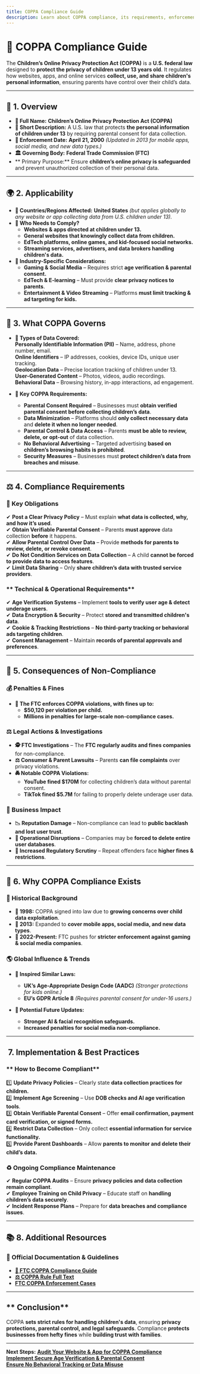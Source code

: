 ```yaml
---
title: COPPA Compliance Guide
description: Learn about COPPA compliance, its requirements, enforcement, and best practices for protecting children's privacy online.
---
```


# **📜 COPPA Compliance Guide**  
The **Children’s Online Privacy Protection Act (COPPA)** is a **U.S. federal law** designed to **protect the privacy of children under 13 years old**. It regulates how websites, apps, and online services **collect, use, and share children's personal information**, ensuring parents have control over their child’s data.

---

## **📌 1. Overview**
- **🔹 Full Name:** **Children’s Online Privacy Protection Act (COPPA)**  
- **📖 Short Description:** A U.S. law that protects **the personal information of children under 13** by requiring parental consent for data collection.  
- **📅 Enforcement Date:** **April 21, 2000** *(Updated in 2013 for mobile apps, social media, and new data types.)*  
- **🏛️ Governing Body:** **Federal Trade Commission (FTC)**  
- ** Primary Purpose:** Ensure **children’s online privacy is safeguarded** and prevent unauthorized collection of their personal data.  

---

## **🌍 2. Applicability**
- **📍 Countries/Regions Affected:** **United States** *(but applies globally to any website or app collecting data from U.S. children under 13).*  
- **🏢 Who Needs to Comply?**  
  - **Websites & apps directed at children under 13.**  
  - **General websites that knowingly collect data from children.**  
  - **EdTech platforms, online games, and kid-focused social networks.**  
  - **Streaming services, advertisers, and data brokers handling children's data.**  
- **📌 Industry-Specific Considerations:**  
  - **Gaming & Social Media** – Requires strict **age verification & parental consent.**  
  - **EdTech & E-learning** – Must provide **clear privacy notices to parents**.  
  - **Entertainment & Video Streaming** – Platforms **must limit tracking & ad targeting for kids.**  

---

## **📂 3. What COPPA Governs**
- **🔐 Types of Data Covered:**  
   **Personally Identifiable Information (PII)** – Name, address, phone number, email.  
   **Online Identifiers** – IP addresses, cookies, device IDs, unique user tracking.  
   **Geolocation Data** – Precise location tracking of children under 13.  
   **User-Generated Content** – Photos, videos, audio recordings.  
   **Behavioral Data** – Browsing history, in-app interactions, ad engagement.  

- **📜 Key COPPA Requirements:**  
  - **Parental Consent Required** – Businesses must **obtain verified parental consent before collecting children’s data**.  
  - **Data Minimization** – Platforms should **only collect necessary data** and **delete it when no longer needed**.  
  - **Parental Control & Data Access** – Parents **must be able to review, delete, or opt-out** of data collection.  
  - **No Behavioral Advertising** – Targeted advertising **based on children’s browsing habits is prohibited**.  
  - **Security Measures** – Businesses must **protect children’s data from breaches and misuse**.  

---

## **⚖️ 4. Compliance Requirements**
### **📜 Key Obligations**
✔ **Post a Clear Privacy Policy** – Must explain **what data is collected, why, and how it’s used**.  
✔ **Obtain Verifiable Parental Consent** – Parents **must approve** data collection **before** it happens.  
✔ **Allow Parental Control Over Data** – Provide **methods for parents to review, delete, or revoke consent**.  
✔ **Do Not Condition Services on Data Collection** – A child **cannot be forced to provide data to access features**.  
✔ **Limit Data Sharing** – Only **share children’s data with trusted service providers**.  

### ** Technical & Operational Requirements**
✔ **Age Verification Systems** – Implement **tools to verify user age & detect underage users**.  
✔ **Data Encryption & Security** – Protect **stored and transmitted children's data**.  
✔ **Cookie & Tracking Restrictions** – **No third-party tracking or behavioral ads targeting children**.  
✔ **Consent Management** – Maintain **records of parental approvals and preferences**.  

---

## **🚨 5. Consequences of Non-Compliance**
### **💰 Penalties & Fines**
- **📌 The FTC enforces COPPA violations, with fines up to:**  
  - **$50,120 per violation per child.**  
  - **Millions in penalties for large-scale non-compliance cases.**  

### **⚖️ Legal Actions & Investigations**
- **🕵️ FTC Investigations** – The **FTC regularly audits and fines companies** for non-compliance.  
- **⚖️ Consumer & Parent Lawsuits** – Parents **can file complaints** over privacy violations.  
- **🚔 Notable COPPA Violations:**  
  - **YouTube fined $170M** for collecting children’s data without parental consent.  
  - **TikTok fined $5.7M** for failing to properly delete underage user data.  

### **🏢 Business Impact**
- **📉 Reputation Damage** – Non-compliance can lead to **public backlash and lost user trust**.  
- **🚫 Operational Disruptions** – Companies may be **forced to delete entire user databases**.  
- **🔄 Increased Regulatory Scrutiny** – Repeat offenders face **higher fines & restrictions**.  

---

## **📜 6. Why COPPA Compliance Exists**
### **📖 Historical Background**
- **📅 1998:** COPPA signed into law due to **growing concerns over child data exploitation**.  
- **📅 2013:** Expanded to **cover mobile apps, social media, and new data types**.  
- **📅 2022-Present:** FTC pushes for **stricter enforcement against gaming & social media companies**.  

### **🌎 Global Influence & Trends**
- **📢 Inspired Similar Laws:**  
  - **UK’s Age-Appropriate Design Code (AADC)** *(Stronger protections for kids online.)*  
  - **EU’s GDPR Article 8** *(Requires parental consent for under-16 users.)*  

- **📆 Potential Future Updates:**  
  - **Stronger AI & facial recognition safeguards.**  
  - **Increased penalties for social media non-compliance.**  

---

## **️ 7. Implementation & Best Practices**
### ** How to Become Compliant**
1️⃣ **Update Privacy Policies** – Clearly state **data collection practices for children.**  
2️⃣ **Implement Age Screening** – Use **DOB checks and AI age verification tools**.  
3️⃣ **Obtain Verifiable Parental Consent** – Offer **email confirmation, payment card verification, or signed forms.**  
4️⃣ **Restrict Data Collection** – Only collect **essential information for service functionality.**  
5️⃣ **Provide Parent Dashboards** – Allow **parents to monitor and delete their child’s data.**  

### **♻️ Ongoing Compliance Maintenance**
✔ **Regular COPPA Audits** – Ensure **privacy policies and data collection remain compliant**.  
✔ **Employee Training on Child Privacy** – Educate staff on **handling children’s data securely**.  
✔ **Incident Response Plans** – Prepare for **data breaches and compliance issues**.  

---

## **📚 8. Additional Resources**
### **🔗 Official Documentation & Guidelines**
- **[📖 FTC COPPA Compliance Guide](https://www.ftc.gov/business-guidance/resources/complying-coppa-frequently-asked-questions)**  
- **[⚖️ COPPA Rule Full Text](https://www.ecfr.gov/current/title-16/chapter-I/subchapter-C/part-312)**  
- **[ FTC COPPA Enforcement Cases](https://www.ftc.gov/news-events/media-resources/protecting-consumer-privacy/kids-privacy-coppa)**  

---

## ** Conclusion**
COPPA **sets strict rules for handling children's data**, ensuring **privacy protections, parental control, and legal safeguards**. Compliance **protects businesses from hefty fines** while **building trust with families**.

---

 **Next Steps:**
 **[Audit Your Website & App for COPPA Compliance](#)**  
 **[Implement Secure Age Verification & Parental Consent](#)**  
 **[Ensure No Behavioral Tracking or Data Misuse](#)**  
